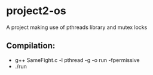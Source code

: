 # project2-os
A project making use of pthreads library and mutex locks

## Compilation: 

- g++ SameFight.c -l pthread -g -o run -fpermissive
- ./run

